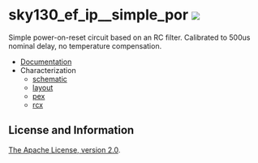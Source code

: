 # sky130_ef_ip__simple_por ![](../../workflows/cace/badge.svg)

Simple power-on-reset circuit based on an RC filter.
Calibrated to 500us nominal delay, no temperature compensation.

- [Documentation](docs/sky130_ef_ip__simple_por.md)
- Characterization
  - [schematic](docs/sky130_ef_ip__simple_por.md)
  - [layout](docs/sky130_ef_ip__simple_por.md)
  - [pex](docs/sky130_ef_ip__simple_por.md)
  - [rcx](docs/sky130_ef_ip__simple_por.md)

## License and Information

[The Apache License, version 2.0](https://www.apache.org/licenses/LICENSE-2.0.txt).

